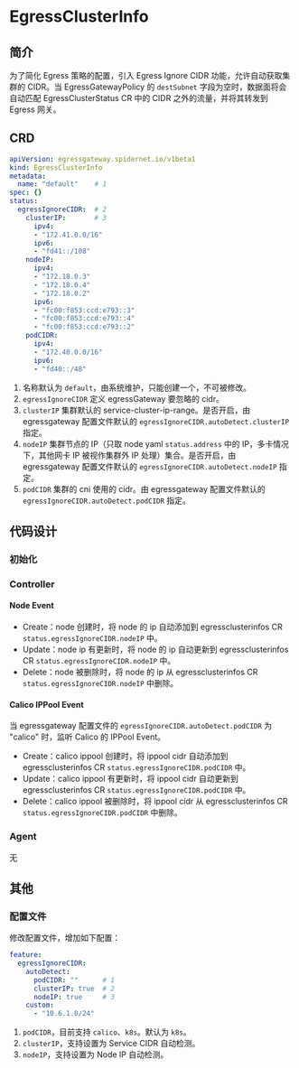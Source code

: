 # EgressClusterInfo

## 简介
为了简化 Egress 策略的配置，引入 Egress Ignore CIDR 功能，允许自动获取集群的 CIDR。当 EgressGatewayPolicy 的 `destSubnet` 字段为空时，数据面将会自动匹配 EgressClusterStatus CR 中的 CIDR 之外的流量，并将其转发到 Egress 网关。

## CRD

```yaml
apiVersion: egressgateway.spidernet.io/v1beta1
kind: EgressClusterInfo
metadata:
  name: "default"    # 1
spec: {}
status:
  egressIgnoreCIDR:  # 2
    clusterIP:       # 3
      ipv4:
      - "172.41.0.0/16"
      ipv6:
      - "fd41::/108"
    nodeIP:
      ipv4:
      - "172.18.0.3"
      - "172.18.0.4"
      - "172.18.0.2"
      ipv6:
      - "fc00:f853:ccd:e793::3"
      - "fc00:f853:ccd:e793::4"
      - "fc00:f853:ccd:e793::2"
    podCIDR:
      ipv4:
      - "172.40.0.0/16"
      ipv6:
      - "fd40::/48"
```

1. 名称默认为 `default`，由系统维护，只能创建一个，不可被修改。
2. `egressIgnoreCIDR` 定义 egressGateway 要忽略的 cidr。
3. `clusterIP` 集群默认的 service-cluster-ip-range。是否开启，由 egressgateway 配置文件默认的 `egressIgnoreCIDR.autoDetect.clusterIP` 指定。
4. `nodeIP` 集群节点的 IP（只取 node yaml `status.address` 中的 IP，多卡情况下，其他网卡 IP 被视作集群外 IP 处理）集合。是否开启，由 egressgateway 配置文件默认的 `egressIgnoreCIDR.autoDetect.nodeIP` 指定。
5. `podCIDR` 集群的 cni 使用的 cidr。由 egressgateway 配置文件默认的 `egressIgnoreCIDR.autoDetect.podCIDR` 指定。

## 代码设计

### 初始化

### Controller
#### Node Event
- Create：node 创建时，将 node 的 ip 自动添加到 egressclusterinfos CR `status.egressIgnoreCIDR.nodeIP` 中。
- Update：node ip 有更新时，将 node 的 ip 自动更新到 egressclusterinfos CR `status.egressIgnoreCIDR.nodeIP` 中。
- Delete：node 被删除时，将 node 的 ip 从 egressclusterinfos CR `status.egressIgnoreCIDR.nodeIP` 中删除。

#### Calico IPPool Event
当 egressgateway 配置文件的 `egressIgnoreCIDR.autoDetect.podCIDR` 为 "calico" 时，监听 Calico 的 IPPool Event。
- Create：calico ippool 创建时，将 ippool cidr 自动添加到 egressclusterinfos CR `status.egressIgnoreCIDR.podCIDR` 中。
- Update：calico ippool 有更新时，将 ippool cidr 自动更新到 egressclusterinfos CR `status.egressIgnoreCIDR.podCIDR` 中。
- Delete：calico ippool 被删除时，将 ippool cidr 从 egressclusterinfos CR `status.egressIgnoreCIDR.podCIDR` 中删除。

### Agent
无

## 其他

### 配置文件

修改配置文件，增加如下配置：

```yaml
feature:
  egressIgnoreCIDR:
    autoDetect:
      podCIDR: ""      # 1
      clusterIP: true  # 2
      nodeIP: true     # 3
    custom:
      - "10.6.1.0/24"
```

1. `podCIDR`，目前支持 `calico`、`k8s`。默认为 `k8s`。
2. `clusterIP`，支持设置为 Service CIDR 自动检测。
3. `nodeIP`，支持设置为 Node IP 自动检测。